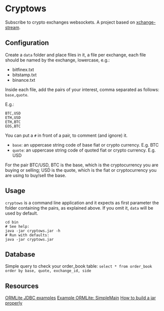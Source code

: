 # Cryptows

Subscribe to crypto exchanges websockets. A project based on [xchange-stream](https://github.com/bitrich-info/xchange-stream).

## Configuration

Create a `data` folder and place files in it, a file per exchange, each file should be named by the exchange, lowercase, e.g.:

- bitfinex.txt
- bitstamp.txt
- binance.txt

Inside each file, add the pairs of your interest, comma separated as follows: `base,quote`.

E.g.:

```
BTC,USD
ETH,USD
ETH,BTC
EOS,BTC
```

You can put a `#` in front of a pair, to comment (and ignore) it.

- `base`: an uppercase string code of base fiat or crypto currency. E.g. BTC
- `quote`: an uppercase string code of quoted fiat or crypto currency. E.g. USD

For the pair BTC/USD, BTC is the base, which is the cryptocurrency you are buying or selling; USD is the quote, which is the fiat or cryptocurrency you are using to buy/sell the base.

## Usage

`cryptows` is a command line application and it expects as first parameter the folder containing the pairs, as explained above. If you omit it, `data` will be used by default.

```
cd bin
# See help:
java -jar cryptows.jar -h
# Run with defaults:
java -jar cryptows.jar
```

## Database

Simple query to check your order_book table:
`select * from order_book order by base, quote, exchange_id, side`

## Resources

[ORMLite JDBC examples](http://ormlite.com/javadoc/ormlite-core/doc-files/ormlite_7.html#Examples)
[Example ORMLite: SimpleMain](https://github.com/j256/ormlite-jdbc/blob/master/src/test/java/com/j256/ormlite/examples/simple/SimpleMain.java)
[How to build a jar properly](https://stackoverflow.com/questions/1082580/how-to-build-jars-from-intellij-properly#answer-45303637)